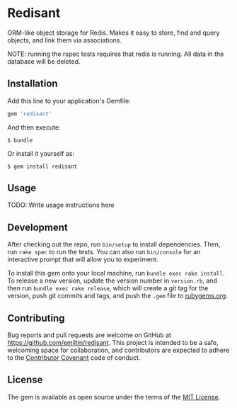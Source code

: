 # Redisant

ORM-like object storage for Redis. Makes it easy to store, find and query objects, and link them via associations.

NOTE: running the rspec tests requires that redis is running. All data in the database will be deleted.


## Installation

Add this line to your application's Gemfile:

```ruby
gem 'redisant'
```

And then execute:

    $ bundle

Or install it yourself as:

    $ gem install redisant

## Usage

TODO: Write usage instructions here

## Development

After checking out the repo, run `bin/setup` to install dependencies. Then, run `rake spec` to run the tests. You can also run `bin/console` for an interactive prompt that will allow you to experiment.

To install this gem onto your local machine, run `bundle exec rake install`. To release a new version, update the version number in `version.rb`, and then run `bundle exec rake release`, which will create a git tag for the version, push git commits and tags, and push the `.gem` file to [rubygems.org](https://rubygems.org).

## Contributing

Bug reports and pull requests are welcome on GitHub at https://github.com/emiltin/redisant. This project is intended to be a safe, welcoming space for collaboration, and contributors are expected to adhere to the [Contributor Covenant](contributor-covenant.org) code of conduct.


## License

The gem is available as open source under the terms of the [MIT License](http://opensource.org/licenses/MIT).

